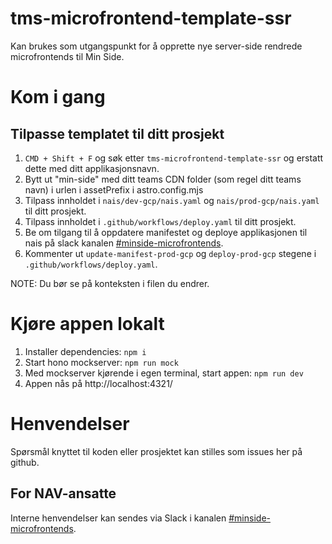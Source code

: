 # tms-microfrontend-template-ssr

Kan brukes som utgangspunkt for å opprette nye server-side rendrede microfrontends til Min Side.

# Kom i gang

## Tilpasse templatet til ditt prosjekt

1. `CMD + Shift + F` og søk etter `tms-microfrontend-template-ssr` og erstatt dette med ditt applikasjonsnavn.
2. Bytt ut "min-side" med ditt teams CDN folder (som regel ditt teams navn) i urlen i assetPrefix i astro.config.mjs 
3. Tilpass innholdet i `nais/dev-gcp/nais.yaml` og `nais/prod-gcp/nais.yaml` til ditt prosjekt.
4. Tilpass innholdet i `.github/workflows/deploy.yaml` til ditt prosjekt.
5. Be om tilgang til å oppdatere manifestet og deploye applikasjonen til nais på slack kanalen [#minside-microfrontends](https://nav-it.slack.com/archives/C04V21LT27P).
6. Kommenter ut `update-manifest-prod-gcp` og `deploy-prod-gcp` stegene i `.github/workflows/deploy.yaml`.

NOTE: Du bør se på konteksten i filen du endrer.

# Kjøre appen lokalt

1. Installer dependencies: `npm i`
2. Start hono mockserver: `npm run mock`
3. Med mockserver kjørende i egen terminal, start appen: `npm run dev`
4. Appen nås på http://localhost:4321/

# Henvendelser

Spørsmål knyttet til koden eller prosjektet kan stilles som issues her på github.

## For NAV-ansatte

Interne henvendelser kan sendes via Slack i kanalen [#minside-microfrontends](https://nav-it.slack.com/archives/C04V21LT27P).
